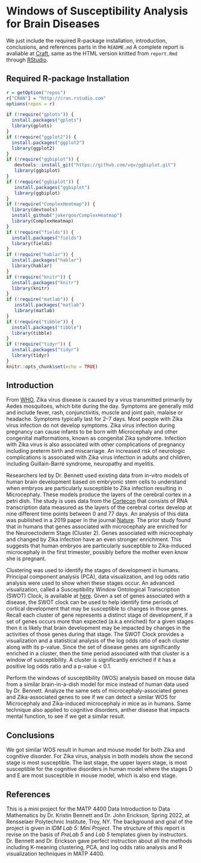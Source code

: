 # Windows of Susceptibility Analysis for Brain Diseases

We just include the required R-package installation, introduction, conclusions, and references parts in the `README.md`
A complete report is avaliable at [Craft](https://www.craft.do/s/mf2MellNzocVms), same as the HTML version knitted from `report.Rmd` through [RStudio](https://www.rstudio.com). 

## Required R-package Installation

```r
r = getOption("repos")
r["CRAN"] = "http://cran.rstudio.com"
options(repos = r)

if (!require("gplots")) {
  install.packages("gplots")
  library(gplots)
}
if (!require("ggplot2")) {
  install.packages("ggplot2")
  library(ggplot2)
}
if (!require("ggbiplot")) {
   devtools::install_git("https://github.com/vqv/ggbiplot.git")
   library(ggbiplot)
}
if (!require("ggbiplot")) {
   install.packages("ggbiplot")
   library(ggbiplot)
}
if (!require("ComplexHeatmap")) {
  library(devtools)
  install_github("jokergoo/ComplexHeatmap")
  library(ComplexHeatmap)
}
if (!require("fields")) {
  install.packages("fields")
  library(fields)
}
if (!require("hablar")) {
  install.packages("hablar")
  library(hablar)
}
if (!require("knitr")) {
  install.packages("knitr")
  library(knitr)
}
if (!require("matlab")) {
   install.packages("matlab")
   library(matlab)
}
if (!require("tibble")) {
  install.packages("tibble")
  library(tibble)
}
if (!require("tidyr")) {
  install.packages("tidyr")
  library(tidyr)
}
knitr::opts_chunk$set(echo = TRUE)
```

## Introduction

From [WHO](https://www.who.int/news-room/fact-sheets/detail/zika-virus), Zika virus disease is caused by a virus transmitted primarily by Aedes mosquitoes, which bite during the day. 
Symptoms are generally mild and include fever, rash, conjunctivitis, muscle and joint pain, malaise or headache.
Symptoms typically last for 2–7 days. Most people with Zika virus infection do not develop symptoms. 
Zika virus infection during pregnancy can cause infants to be born with Microcephaly and other congenital malformations, known as congenital Zika syndrome. 
Infection with Zika virus is also associated with other complications of pregnancy including preterm birth and miscarriage.
An increased risk of neurologic complications is associated with Zika virus infection in adults and children, including Guillain-Barré syndrome, neuropathy and myelitis.

Researchers led by Dr. Bennett used existing data from in-vitro models of human brain development based on embryonic stem cells to understand when embryos are particularly susceptible to Zika infection resulting in Microcephaly.
These models produce the layers of the cerebral cortex in a petri dish.
The study is uses data from the [Cortecon](http://cortecon.neuralsci.org/) that consists of RNA transcription data measured as the layers of the cerebral cortex develop at nine different time points between 0 and 77 days.
An analysis of this data was published in a 2019 paper in the journal [Nature](https://www.nature.com/articles/s41598-019-39318-8).
The prior study found that in humans that genes associated with microcephaly are enriched for the Neuroectoderm Stage (Cluster 2).
Genes associated with microcephaly and changed by Zika infection have an even stronger enrichment. 
This suggests that human embryos are particularly susceptible to Zika-induced microcephaly in the first trimester, possibly before the mother even know she is pregnant.

Clustering was used to identify the stages of development in humans.
Principal component analysis (PCA), data visualization, and log odds ratio analysis were used to
show when these stages occur.
An advanced visualization, called a Susceptibility Window Ontological Transcription (SWOT) Clock, is available at [here](https://github.com/mpoegel/SemNExT-Visualizations).
Given a set of genes associated with a disease, the SWOT clock can be used to help identify time periods of cortical development that may be susceptible to changes in those genes.
Recall each cluster of gene represents a distinct stage of development, if a set of genes occurs more than expected (a.k.a enriched) for a given stages then it is likely that brain development may be impacted by changes in the activities of those genes during that stage.
The SWOT Clock provides a visualization and a statistical analysis of the log odds ratio of each cluster along with its p-value.
Since the set of disease genes are significantly enriched in a cluster, then the time period associated with that cluster is a window of susceptibility. 
A cluster is significantly enriched if it has a positive log odds ratio and a p-value < 0.1.

Perform the windows of susceptibility (WOS) analysis based on mouse data from a similar brain-in-a-dish model for mice instead of human data used by Dr. Bennett. 
Analyze the same sets of microcephaly-associated genes and Zika-associated genes to see if we can detect a similar WOS for Microcephaly and Zika-induced microcephaly in mice as in humans. 
Same technique also applied to cognitive disorders, anther disease that impacts mental function, to see if we get a similar result. 

## Conclusions

We got similar WOS result in human and mouse model for both Zika and cognitive disorder.
For Zika virus, analysis in both models show the second stage is most susceptible. 
The last stage, the upper layers stage, is most susceptible for the cognitive disorders in human model where the stages D and E are most susceptible in mouse model, which is also end stage. 

## References

This is a mini project for the MATP 4400 Data Introduction to Data Mathematics by Dr. Kristin Bennett and Dr. John Erickson, Spring 2022, at Rensselaer Polytechnic Institute, Troy, NY. The background and goal of the project is given in *IDM Lab 5: Mini Project*. 
The structure of this report is revise on the basis of *PreLab 5* and *Lab 5* templates given by instructors. 
Dr. Bennett and Dr. Erickson gave perfect instruction about all the methods including K-meaning clustering, PCA, and log odds ratio analysis and R visualization techniques in MATP 4400. 
